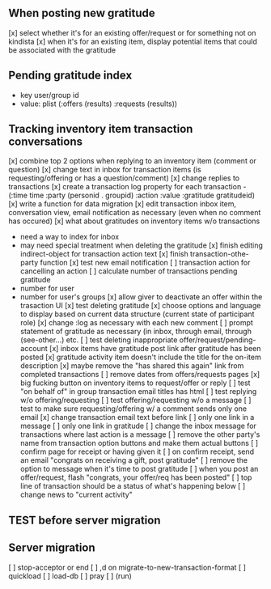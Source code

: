 ## When posting new gratitude
[x] select whether it's for an existing offer/request or for something not on kindista
[x] when it's for an existing item, display potential items that could be associated with the gratitude

## Pending gratitude index
- key user/group id
- value: plist (:offers (results) :requests (results))

## Tracking inventory item transaction conversations
[x] combine top 2 options when replying to an inventory item (comment or question)
[x] change text in inbox for transaction items (is requesting/offering or has a question/comment)
[x] change replies to transactions
[x] create a transaction log property for each transaction
     - (:time time :party (personid . groupid) :action :value :gratitude gratitudeid)
[x] write a function for data migration
[x] edit transaction inbox item, conversation view, email notification as necessary (even when no comment has occured)
[x] what about gratitudes on inventory items w/o transactions
   - need a way to index for inbox
   - may need special treatment when deleting the gratitude
[x] finish editing indirect-object for transaction action text
[x] finish transaction-othe-party function
[x] test new email notification
[ ] transaction action for cancelling an action
[ ] calculate number of transactions pending gratitude
   - number for user
   - number for user's groups
[x] allow giver to deactivate an offer within the trasaction UI
[x] test deleting gratitude
[x] choose options and language to display based on current data structure (current state of participant role)
[x] change :log as necessary with each new comment
[ ] prompt statement of gratitude as necessary (in inbox, through email, through (see-other...) etc.
[ ] test deleting inappropriate offer/request/pending-account
[x] inbox items have gratitude post link after gratitude has been posted
[x] gratitude activity item doesn't include the title for the on-item description
[x] maybe remove the "has shared this again" link from completed transactions
[ ] remove dates from offers/requests pages
[x] big fucking button on inventory items to request/offer or reply
[ ] test "on behalf of" in group transaction email titles has html
[ ] test replying w/o offering/requesting
[ ] test offering/requesting w/o a message
[ ] test to make sure requesting/offering w/ a comment sends only one email
[x] change transaction email text before link
[ ] only one link in a message
[ ] only one link in gratitude
[ ] change the inbox message for transactions where last action is a message
[ ] remove the other party's name from transaction option buttons and make them actual buttons
[ ] confirm page for receipt or having given it
[ ] on confirm receipt, send an email "congrats on receiving a gift, post gratitude"
[ ] remove the option to message when it's time to post gratitude
[ ] when you post an offer/request, flash "congrats, your offer/req has been posted"
[ ] top line of transaction should be a status of what's happening below
[ ] change news to "current activity"

## TEST before server migration

## Server migration
[ ] stop-acceptor or end
[ ] ,d on migrate-to-new-transaction-format
[ ] quickload
[ ] load-db
[ ] pray
[ ] (run)

